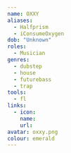 ```yaml
---
name: OXXY
aliases:
  - Halfprism
  - iConsumeOxygen
dob: "Unknown"
roles:
  - Musician
genres:
  - dubstep
  - house
  - futurebass
  - trap
tools:
  - fl
links:
  - icon: 
    name: 
    url: 
avatar: oxxy.png
colour: emerald
---
```


<!-- @TODO: Ask which links to prioritise. -->
